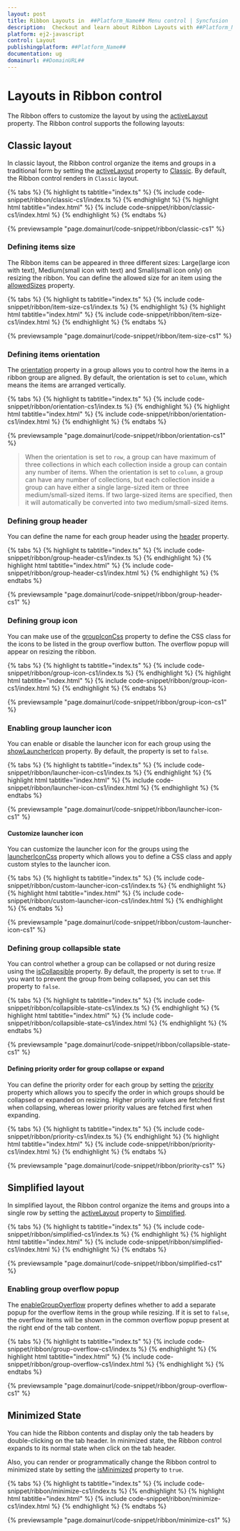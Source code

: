 ```yaml
---
layout: post
title: Ribbon Layouts in  ##Platform_Name## Menu control | Syncfusion
description:  Checkout and learn about Ribbon Layouts with ##Platform_Name## Menu control of Syncfusion Essential JS 2 and more details.
platform: ej2-javascript
control: Layout
publishingplatform: ##Platform_Name##
documentation: ug
domainurl: ##DomainURL##
---
```

# Layouts in Ribbon control

The Ribbon offers to customize the layout by using the [activeLayout](https://ej2.syncfusion.com/documentation/api/ribbon/#activelayout) property. The Ribbon control supports the following layouts:

## Classic layout

In classic layout, the Ribbon control organize the items and groups in a traditional form by setting the [activeLayout](https://ej2.syncfusion.com/documentation/api/ribbon/#activelayout) property to [Classic](https://ej2.syncfusion.com/documentation/api/ribbon/ribbonLayout/). By default, the Ribbon control renders in `Classic` layout.

{% tabs %}
{% highlight ts tabtitle="index.ts" %}
{% include code-snippet/ribbon/classic-cs1/index.ts %}
{% endhighlight %}
{% highlight html tabtitle="index.html" %}
{% include code-snippet/ribbon/classic-cs1/index.html %}
{% endhighlight %}
{% endtabs %}
          
{% previewsample "page.domainurl/code-snippet/ribbon/classic-cs1" %}

### Defining items size

The Ribbon items can be appeared in three different sizes: Large(large icon with text), Medium(small icon with text) and Small(small icon only) on resizing the ribbon. You can define the allowed size for an item using the [allowedSizes](https://ej2.syncfusion.com/documentation/api/ribbon/ribbonItemModel/#allowedsizes) property.

{% tabs %}
{% highlight ts tabtitle="index.ts" %}
{% include code-snippet/ribbon/item-size-cs1/index.ts %}
{% endhighlight %}
{% highlight html tabtitle="index.html" %}
{% include code-snippet/ribbon/item-size-cs1/index.html %}
{% endhighlight %}
{% endtabs %}
          
{% previewsample "page.domainurl/code-snippet/ribbon/item-size-cs1" %}

### Defining items orientation

The [orientation](https://ej2.syncfusion.com/documentation/api/ribbon/ribbonGroupModel/#orientation) property in a group allows you to control how the items in a ribbon group are aligned. By default, the orientation is set to `column`, which means the items are arranged vertically.

{% tabs %}
{% highlight ts tabtitle="index.ts" %}
{% include code-snippet/ribbon/orientation-cs1/index.ts %}
{% endhighlight %}
{% highlight html tabtitle="index.html" %}
{% include code-snippet/ribbon/orientation-cs1/index.html %}
{% endhighlight %}
{% endtabs %}
          
{% previewsample "page.domainurl/code-snippet/ribbon/orientation-cs1" %}

> When the orientation is set to `row`, a group can have maximum of three collections in which each collection inside a group can contain any number of items.
When the orientation is set to `column`, a group can have any number of collections, but each collection inside a group can have either a single large-sized item or three medium/small-sized items. If two large-sized items are specified, then it will automatically be converted into two medium/small-sized items.

### Defining group header

You can define the name for each group header using the [header](https://ej2.syncfusion.com/documentation/api/ribbon/ribbonGroupModel/#header) property.

{% tabs %}
{% highlight ts tabtitle="index.ts" %}
{% include code-snippet/ribbon/group-header-cs1/index.ts %}
{% endhighlight %}
{% highlight html tabtitle="index.html" %}
{% include code-snippet/ribbon/group-header-cs1/index.html %}
{% endhighlight %}
{% endtabs %}
          
{% previewsample "page.domainurl/code-snippet/ribbon/group-header-cs1" %}

### Defining group icon

You can make use of the [groupIconCss](https://ej2.syncfusion.com/documentation/api/ribbon/ribbonGroupModel/#groupiconcss) property to define the CSS class for the icons to be listed in the group overflow button. The overflow popup will appear on resizing the ribbon.

{% tabs %}
{% highlight ts tabtitle="index.ts" %}
{% include code-snippet/ribbon/group-icon-cs1/index.ts %}
{% endhighlight %}
{% highlight html tabtitle="index.html" %}
{% include code-snippet/ribbon/group-icon-cs1/index.html %}
{% endhighlight %}
{% endtabs %}
          
{% previewsample "page.domainurl/code-snippet/ribbon/group-icon-cs1" %}

### Enabling group launcher icon

You can enable or disable the launcher icon for each group using the [showLauncherIcon](https://ej2.syncfusion.com/documentation/api/ribbon/ribbonGroupModel/#showlaunchericon) property. By default, the property is set to `false`.

{% tabs %}
{% highlight ts tabtitle="index.ts" %}
{% include code-snippet/ribbon/launcher-icon-cs1/index.ts %}
{% endhighlight %}
{% highlight html tabtitle="index.html" %}
{% include code-snippet/ribbon/launcher-icon-cs1/index.html %}
{% endhighlight %}
{% endtabs %}
          
{% previewsample "page.domainurl/code-snippet/ribbon/launcher-icon-cs1" %}

#### Customize launcher icon

You can customize the launcher icon for the groups using the [launcherIconCss](https://ej2.syncfusion.com/documentation/api/ribbon/ribbonModel/#launchericoncss) property which allows you to define a CSS class and apply custom styles to the launcher icon.

{% tabs %}
{% highlight ts tabtitle="index.ts" %}
{% include code-snippet/ribbon/custom-launcher-icon-cs1/index.ts %}
{% endhighlight %}
{% highlight html tabtitle="index.html" %}
{% include code-snippet/ribbon/custom-launcher-icon-cs1/index.html %}
{% endhighlight %}
{% endtabs %}
          
{% previewsample "page.domainurl/code-snippet/ribbon/custom-launcher-icon-cs1" %}

### Defining group collapsible state

You can control whether a group can be collapsed or not during resize using the [isCollapsible](https://ej2.syncfusion.com/documentation/api/ribbon/ribbonGroupModel/#iscollapsible) property. By default, the property is set to `true`. If you want to prevent the group from being collapsed, you can set this property to `false`.

{% tabs %}
{% highlight ts tabtitle="index.ts" %}
{% include code-snippet/ribbon/collapsible-state-cs1/index.ts %}
{% endhighlight %}
{% highlight html tabtitle="index.html" %}
{% include code-snippet/ribbon/collapsible-state-cs1/index.html %}
{% endhighlight %}
{% endtabs %}
          
{% previewsample "page.domainurl/code-snippet/ribbon/collapsible-state-cs1" %}

#### Defining priority order for group collapse or expand

You can define the priority order for each group by setting the [priority](https://ej2.syncfusion.com/documentation/api/ribbon/ribbonGroupModel/#priority) property which allows you to specify the order in which groups should be collapsed or expanded on resizing. Higher priority values are fetched first when collapsing, whereas lower priority values are fetched first when expanding.

{% tabs %}
{% highlight ts tabtitle="index.ts" %}
{% include code-snippet/ribbon/priority-cs1/index.ts %}
{% endhighlight %}
{% highlight html tabtitle="index.html" %}
{% include code-snippet/ribbon/priority-cs1/index.html %}
{% endhighlight %}
{% endtabs %}
          
{% previewsample "page.domainurl/code-snippet/ribbon/priority-cs1" %}

## Simplified layout

In simplified layout, the Ribbon control organize the items and groups into a single row by setting the [activeLayout](https://ej2.syncfusion.com/documentation/api/ribbon/#activelayout) property to [Simplified](https://ej2.syncfusion.com/documentation/api/ribbon/ribbonLayout/).

{% tabs %}
{% highlight ts tabtitle="index.ts" %}
{% include code-snippet/ribbon/simplified-cs1/index.ts %}
{% endhighlight %}
{% highlight html tabtitle="index.html" %}
{% include code-snippet/ribbon/simplified-cs1/index.html %}
{% endhighlight %}
{% endtabs %}
          
{% previewsample "page.domainurl/code-snippet/ribbon/simplified-cs1" %}

### Enabling group overflow popup

The [enableGroupOverflow](https://ej2.syncfusion.com/documentation/api/ribbon/ribbonGroupModel/#enablegroupoverflow) property defines whether to add a separate popup for the overflow items in the group while resizing. If it is set to `false`, the overflow items will be shown in the common overflow popup present at the right end of the tab content.

{% tabs %}
{% highlight ts tabtitle="index.ts" %}
{% include code-snippet/ribbon/group-overflow-cs1/index.ts %}
{% endhighlight %}
{% highlight html tabtitle="index.html" %}
{% include code-snippet/ribbon/group-overflow-cs1/index.html %}
{% endhighlight %}
{% endtabs %}
          
{% previewsample "page.domainurl/code-snippet/ribbon/group-overflow-cs1" %}

## Minimized State

You can hide the Ribbon contents and display only the tab headers by double-clicking on the tab header. In minimized state, the Ribbon control expands to its normal state when click on the tab header.

Also, you can render or programmatically change the Ribbon control to minimized state by setting the [isMinimized](https://ej2.syncfusion.com/documentation/api/ribbon/#isminimized) property to `true`.

{% tabs %}
{% highlight ts tabtitle="index.ts" %}
{% include code-snippet/ribbon/minimize-cs1/index.ts %}
{% endhighlight %}
{% highlight html tabtitle="index.html" %}
{% include code-snippet/ribbon/minimize-cs1/index.html %}
{% endhighlight %}
{% endtabs %}
          
{% previewsample "page.domainurl/code-snippet/ribbon/minimize-cs1" %}